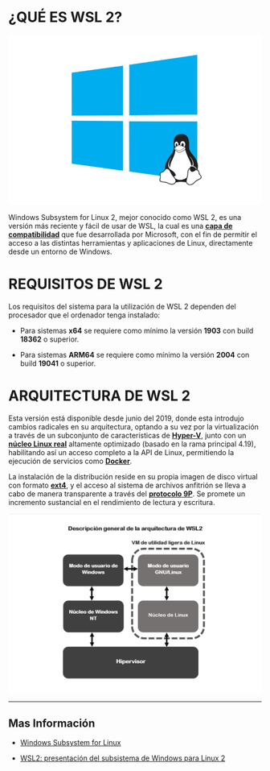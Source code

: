 # <b>¿QUÉ ES WSL 2?</b>

![Img_01](Img/Img_arquitectura_001.png)

Windows Subsystem for Linux 2, mejor conocido como WSL 2, es una versión más reciente
 y fácil de usar de WSL, la cual es una [<b>capa de compatibilidad</b>][1_0] que fue 
 desarrollada por Microsoft, con el fin de permitir el acceso a las distintas herramientas 
 y aplicaciones de Linux, directamente desde un entorno de Windows.

[1_0]:https://es.wikipedia.org/wiki/Capa_de_compatibilidad

# <b>REQUISITOS DE WSL 2</b>

Los requisitos del sistema para la utilización de WSL 2
 dependen del procesador que el ordenador tenga instalado:

* Para sistemas <b>x64</b> se requiere como mínimo la versión 
<b>1903</b> con build <b>18362</b> o superior.

* Para sistemas <b>ARM64</b> se requiere como mínimo la versión 
<b>2004</b> con build <b>19041</b> o superior.

# <b>ARQUITECTURA DE WSL 2</b>

Esta versión está disponible desde junio del 2019, 
donde esta introdujo cambios radicales en su arquitectura, 
optando a su vez por la virtualización a través de un subconjunto
 de características de [<b>Hyper-V</b>][1_1], junto con un 
 [<b>núcleo Linux real</b>][1_2] altamente optimizado 
 (basado en la rama principal 4.19), habilitando así un acceso 
 completo a la API de Linux, permitiendo la ejecución de servicios
 como [<b>Docker</b>][1_3].

La instalación de la distribución reside en su propia imagen de disco virtual con formato [<b>ext4</b>][1_4], y el acceso al sistema de archivos anfitrión se lleva a cabo de manera transparente a través del [<b>protocolo 9P</b>][1_5]. Se promete un incremento sustancial en el rendimiento de lectura y escritura.

[1_1]:https://es.wikipedia.org/wiki/Hyper-V

[1_2]:https://es.wikipedia.org/wiki/N%C3%BAcleo_Linux

[1_3]:https://es.wikipedia.org/wiki/Docker_(software)

[1_4]:https://es.wikipedia.org/wiki/Ext4

[1_5]:https://es.wikipedia.org/wiki/9P

![Img_02](Img/Img_arquitectura_002.png)

---

## <b>Mas Información</b>

* [Windows Subsystem for Linux][1_6]

* [WSL2: presentación del subsistema de Windows para Linux 2][1_7]

[1_6]:https://es.wikipedia.org/wiki/Windows_Subsystem_for_Linux

[1_7]:https://www.ionos.es/digitalguide/servidores/know-how/wsl2/